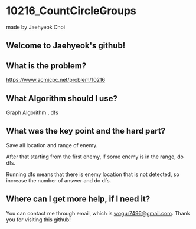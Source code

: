 # 10216_CountCircleGroups

made by Jaehyeok Choi

## Welcome to Jaehyeok's github!

## What is the problem?

https://www.acmicpc.net/problem/10216

## What Algorithm should I use?

Graph Algorithm , dfs

## What was the key point and the hard part?

Save all location and range of enemy.

After that starting from the first enemy, if some enemy is in the range, do dfs.

Running dfs means that there is enemy location that is not detected, so increase the number of answer and do dfs.

## Where can I get more help, if I need it?

You can contact me through email, which is wogur7496@gmail.com.
Thank you for visiting this github!
